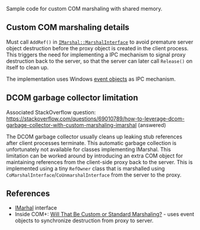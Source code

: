 Sample code for custom COM marshaling with shared memory.

## Custom COM marshaling details
Must call `AddRef()` in [`IMarshal::MarshalInterface`](https://docs.microsoft.com/nb-no/windows/desktop/api/objidl/nf-objidl-imarshal-marshalinterface) to avoid premature server object destruction before the proxy object is created in the client process. This triggers the need for implementing a IPC mechanism to signal proxy destruction back to the server, so that the server can later call `Release()` on itself to clean up.

The implementation uses Windows [event objects](https://docs.microsoft.com/nb-no/windows/desktop/Sync/event-objects) as IPC mechanism.

## DCOM garbage collector limitation

Associated StackOverflow question: https://stackoverflow.com/questions/69010789/how-to-leverage-dcom-garbage-collector-with-custom-marshaling-imarshal (answered)

The DCOM garbage collector usually cleans up leaking stub references after client processes terminate. This automatic garbage collection is unfortunately not available for classes implementing IMarshal. This limitation can be worked around by introducing an extra COM object for maintaining references from the client-side proxy back to the server. This is implemented using a tiny `RefOwner` class that is marshalled using `CoMarshalInterface`/`CoUnmarshalInterface` from the server to the proxy.

## References
* [IMarhal](https://docs.microsoft.com/nb-no/windows/desktop/api/objidl/nn-objidl-imarshal) interface
* Inside COM+: [Will That Be Custom or Standard Marshaling?](https://thrysoee.dk/InsideCOM+/ch14c.htm) - uses event objects to synchronize destruction from proxy to server.
